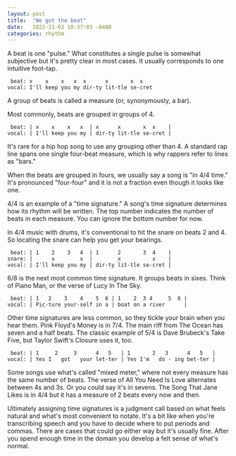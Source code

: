 ```yaml
---
layout: post
title:  "We got the beat"
date:   2022-11-03 10:37:03 -0400
categories: rhythm
---
```


A beat is one "pulse." What constitutes a single pulse is 
somewhat subjective but it's pretty clear in most cases. 
It usually corresponds to one intuitive foot-tap.

```
 beat: x    x    x   x  x      x       x  x
vocal: I'll keep you my dir-ty lit-tle se-cret
```

A group of beats is called a measure (or, synonymously, a bar).

Most commonly, beats are grouped in groups of 4.

```
 beat: | x    x    x   x  | x      x       x  x    |
vocal: | I'll keep you my | dir-ty lit-tle se-cret |
```

It's rare for a hip hop song to use any grouping other than 4. 
A standard rap line spans one single four-beat measure, which 
is why rappers refer to lines as "bars."

When the beats are grouped in fours, we usually say a song is "in 
4/4 time." It's pronounced "four-four" and it is not a fraction
even though it looks like one.

4/4 is an example of a "time signature." A song's time signature 
determines how its rhythm will be written. The top number 
indicates the number of beats in each measure. You can ignore 
the bottom number for now.

In 4/4 music with drums, it's conventional to hit the snare on
beats 2 and 4. So locating the snare can help you get your bearings.

```
 beat: | 1    2    3   4  | 1      2       3  4    |
snare: |      x        x  |        x          x    |
vocal: | I'll keep you my | dir-ty lit-tle se-cret |
```

6/8 is the next most common time signature. It groups beats in sixes.
Think of Piano Man, or the verse of Lucy In The Sky.

```
 beat: | 1   2    3    4    5  6 | 1    2  3 4     5  6 |
vocal: | Pic-ture your-self in a | boat on a river      |
```

Other time signatures are less common, so they tickle your
brain when you hear them. Pink Floyd's Money is in 7/4. The main
riff from The Ocean has seven and a half beats. The
classic example of 5/4 is Dave Brubeck's Take Five, but Taylor
Swift's Closure uses it, too.

```
 beat: | 1     2     3      4   5   | 1       2   3      4   5   |
vocal: | Yes I   got   your let-ter | Yes I'm   do - ing bet-ter |
```

Some songs use what's called "mixed meter,"
where not every measure has the same number of beats. The verse
of All You Need Is Love alternates between 4s and 3s. Or you
could say it's in sevens. The Song That Jane Likes is in 4/4 but
it has a measure of 2 beats every now and then.

Ultimately assigning time signatures is a judgment call based
on what feels natural and what's most convenient to notate.
It's a bit like when you're transcribing speech and you have
to decide where to put periods and commas. There are cases that
could go either way but it's usually fine. After you spend enough
time in the domain you develop a felt sense of what's normal.
